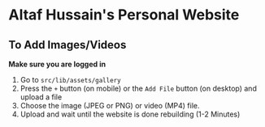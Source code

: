 # Altaf Hussain's Personal Website

## To Add Images/Videos
**Make sure you are logged in**
1. Go to ``src/lib/assets/gallery``
2. Press the ``+`` button (on mobile) or the ``Add File`` button (on desktop) and upload a file
3. Choose the image (JPEG or PNG) or video (MP4) file.
4. Upload and wait until the website is done rebuilding (1-2 Minutes)
